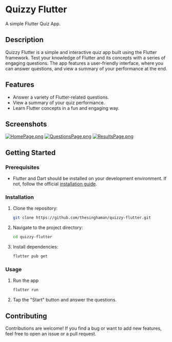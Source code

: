 # Quizzy Flutter

A simple Flutter Quiz App.

## Description

Quizzy Flutter is a simple and interactive quiz app built using the Flutter framework. Test your knowledge of Flutter and its concepts with a series of engaging questions. The app features a user-friendly interface, where you can answer questions, and view a summary of your performance at the end.

## Features

- Answer a variety of Flutter-related questions.
- View a summary of your quiz performance.
- Learn Flutter concepts in a fun and engaging way.

## Screenshots

[![HomePage.png](https://i.postimg.cc/BZk18dFk/SS01.png)](https://postimg.cc/4nv3q2BQ)
[![QuestionsPage.png](https://i.postimg.cc/K4hz9hrY/SS02.png)](https://postimg.cc/64zt3SPs)
[![ResultsPage.png](https://i.postimg.cc/ry0Jz6sR/SS03.png)](https://postimg.cc/z3NWPcnq)

## Getting Started

### Prerequisites

- Flutter and Dart should be installed on your development environment. If not, follow the official [installation guide](https://flutter.dev/docs/get-started/install).

### Installation

1. Clone the repository:
   ```bash
   git clone https://github.com/thesinghaman/quizzy-flutter.git

3. Navigate to the project directory:
   ```bash
   cd quizzy-flutter

5. Install dependencies:
   ```bash
   flutter pub get

### Usage

1. Run the app
   ```bash
   flutter run

2. Tap the "Start" button and answer the questions.

## Contributing

Contributions are welcome! If you find a bug or want to add new features, feel free to open an issue or a pull request.
